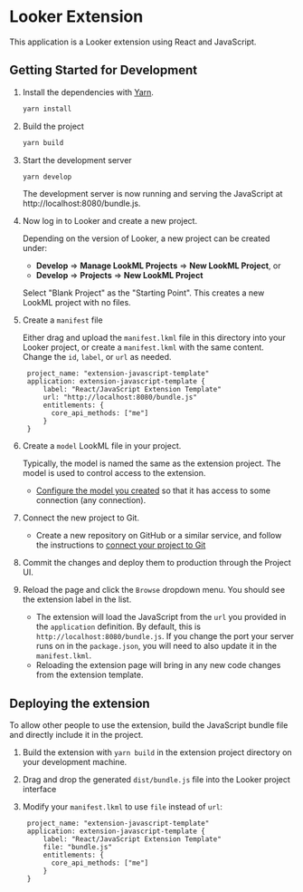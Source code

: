# Looker Extension

This application is a Looker extension using React and JavaScript.

## Getting Started for Development

1. Install the dependencies with [Yarn](https://yarnpkg.com/).

   ```sh
   yarn install
   ```

2. Build the project

   ```sh
   yarn build
   ```

3. Start the development server

   ```sh
   yarn develop
   ```

   The development server is now running and serving the JavaScript at http://localhost:8080/bundle.js.

4. Now log in to Looker and create a new project.

   Depending on the version of Looker, a new project can be created under:

   - **Develop** => **Manage LookML Projects** => **New LookML Project**, or
   - **Develop** => **Projects** => **New LookML Project**

   Select "Blank Project" as the "Starting Point". This creates a new LookML project with no files.

5. Create a `manifest` file

   Either drag and upload the `manifest.lkml` file in this directory into your Looker project, or create a `manifest.lkml` with the same content. Change the `id`, `label`, or `url` as needed.

   ```
    project_name: "extension-javascript-template"
    application: extension-javascript-template {
        label: "React/JavaScript Extension Template"
        url: "http://localhost:8080/bundle.js"
        entitlements: {
          core_api_methods: ["me"]
        }
    }
   ```

6. Create a `model` LookML file in your project.

   Typically, the model is named the same as the extension project. The model is used to control access to the extension.

   - [Configure the model you created](https://docs.looker.com/data-modeling/getting-started/create-projects#configuring_a_model) so that it has access to some connection (any connection).

7. Connect the new project to Git.

   - Create a new repository on GitHub or a similar service, and follow the instructions to [connect your project to Git](https://docs.looker.com/data-modeling/getting-started/setting-up-git-connection)

8. Commit the changes and deploy them to production through the Project UI.

9. Reload the page and click the `Browse` dropdown menu. You should see the extension label in the list.

   - The extension will load the JavaScript from the `url` you provided in the `application` definition. By default, this is `http://localhost:8080/bundle.js`. If you change the port your server runs on in the `package.json`, you will need to also update it in the `manifest.lkml`.
   - Reloading the extension page will bring in any new code changes from the extension template.

## Deploying the extension

To allow other people to use the extension, build the JavaScript bundle file and directly include it in the project.

1. Build the extension with `yarn build` in the extension project directory on your development machine.
2. Drag and drop the generated `dist/bundle.js` file into the Looker project interface
3. Modify your `manifest.lkml` to use `file` instead of `url`:

   ```
    project_name: "extension-javascript-template"
    application: extension-javascript-template {
        label: "React/JavaScript Extension Template"
        file: "bundle.js"
        entitlements: {
          core_api_methods: ["me"]
        }
    }
   ```
